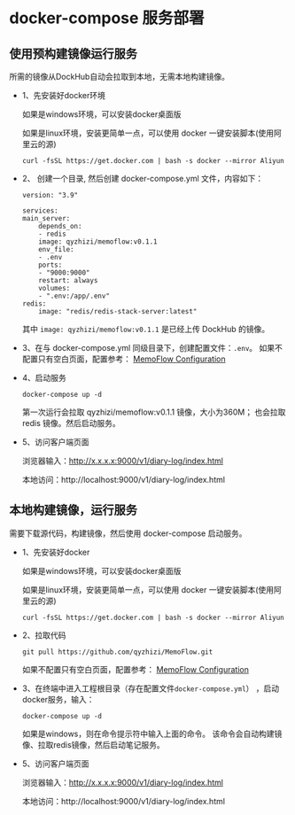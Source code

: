 # docker-compose 服务部署
## 使用预构建镜像运行服务
所需的镜像从DockHub自动会拉取到本地，无需本地构建镜像。
- 1、先安装好docker环境

    如果是windows环境，可以安装docker桌面版

    如果是linux环境，安装更简单一点，可以使用 docker 一键安装脚本(使用阿里云的源)
    ```
    curl -fsSL https://get.docker.com | bash -s docker --mirror Aliyun
    ```
- 2、 创建一个目录, 然后创建 docker-compose.yml 文件，内容如下：
    ```
    version: "3.9"

    services:
    main_server:
        depends_on:
        - redis
        image: qyzhizi/memoflow:v0.1.1
        env_file:
        - .env
        ports:
        - "9000:9000"
        restart: always
        volumes:
        - ".env:/app/.env"
    redis:
        image: "redis/redis-stack-server:latest"
    ```   
    其中 `image: qyzhizi/memoflow:v0.1.1` 是已经上传 DockHub 的镜像。

- 3、在与 docker-compose.yml 同级目录下，创建配置文件：`.env`。
    如果不配置只有空白页面，配置参考：
    [MemoFlow Configuration](./memoflow_configuration.md)
- 4、启动服务
    ```
    docker-compose up -d
    ```
    第一次运行会拉取 qyzhizi/memoflow:v0.1.1 镜像，大小为360M； 也会拉取 redis 镜像。然后启动服务。  
- 5、访问客户端页面

    浏览器输入：http://x.x.x.x:9000/v1/diary-log/index.html

    本地访问：http://localhost:9000/v1/diary-log/index.html    

## 本地构建镜像，运行服务
需要下载源代码，构建镜像，然后使用 docker-compose 启动服务。
- 1、先安装好docker

    如果是windows环境，可以安装docker桌面版

    如果是linux环境，安装更简单一点，可以使用 docker 一键安装脚本(使用阿里云的源)
    ```
    curl -fsSL https://get.docker.com | bash -s docker --mirror Aliyun
    ```
- 2、拉取代码
    ```
    git pull https://github.com/qyzhizi/MemoFlow.git
    ```
    如果不配置只有空白页面，配置参考：
    [MemoFlow Configuration](./memoflow_configuration.md)

- 3、在终端中进入工程根目录（存在配置文件`docker-compose.yml`） ，启动docker服务，输入：
    ```
    docker-compose up -d
    ```
    如果是windows，则在命令提示符中输入上面的命令。
    该命令会自动构建镜像、拉取redis镜像，然后启动笔记服务。

- 5、访问客户端页面

    浏览器输入：http://x.x.x.x:9000/v1/diary-log/index.html

    本地访问：http://localhost:9000/v1/diary-log/index.html
    
